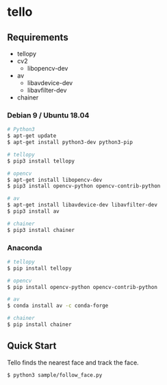 # tello

## Requirements

* tellopy
* cv2
    * libopencv-dev
* av
    * libavdevice-dev
    * libavfilter-dev
* chainer

### Debian 9 / Ubuntu 18.04

```sh
# Python3
$ apt-get update
$ apt-get install python3-dev python3-pip

# tellopy
$ pip3 install tellopy

# opencv
$ apt-get install libopencv-dev
$ pip3 install opencv-python opencv-contrib-python

# av
$ apt-get install libavdevice-dev libavfilter-dev
$ pip3 install av

# chainer
$ pip3 install chainer
```

### Anaconda

```sh
# tellopy
$ pip install tellopy

# opencv
$ pip install opencv-python opencv-contrib-python

# av
$ conda install av -c conda-forge

# chainer
$ pip install chainer
```

## Quick Start
Tello finds the nearest face and track the face.

```sh
$ python3 sample/follow_face.py
```
